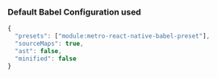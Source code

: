 ### Default Babel Configuration used

```js
{
  "presets": ["module:metro-react-native-babel-preset"],
  "sourceMaps": true,
  "ast": false,
  "minified": false
}

```
